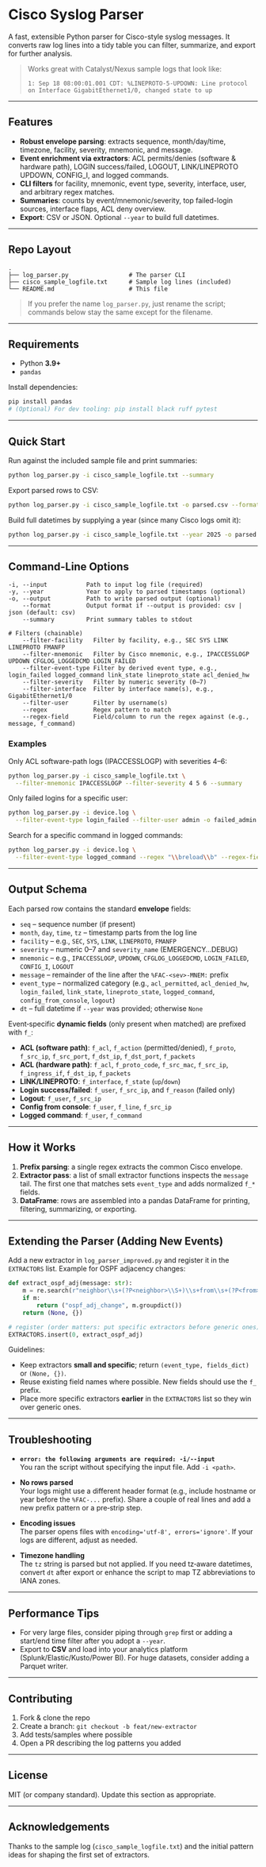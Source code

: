 # Cisco Syslog Parser

A fast, extensible Python parser for Cisco-style syslog messages. It converts raw log lines into a tidy table you can filter, summarize, and export for further analysis.

> Works great with Catalyst/Nexus sample logs that look like:
>
> `1: Sep 18 08:00:01.001 CDT: %LINEPROTO-5-UPDOWN: Line protocol on Interface GigabitEthernet1/0, changed state to up`

---

## Features

- **Robust envelope parsing**: extracts sequence, month/day/time, timezone, facility, severity, mnemonic, and message.
- **Event enrichment via extractors**: ACL permits/denies (software & hardware path), LOGIN success/failed, LOGOUT, LINK/LINEPROTO UPDOWN, CONFIG_I, and logged commands.
- **CLI filters** for facility, mnemonic, event type, severity, interface, user, and arbitrary regex matches.
- **Summaries**: counts by event/mnemonic/severity, top failed-login sources, interface flaps, ACL deny overview.
- **Export**: CSV or JSON. Optional `--year` to build full datetimes.

---

## Repo Layout

```
.
├── log_parser.py                 # The parser CLI
├── cisco_sample_logfile.txt      # Sample log lines (included)
└── README.md                     # This file
```

> If you prefer the name `log_parser.py`, just rename the script; commands below stay the same except for the filename.

---

## Requirements

- Python **3.9+**
- `pandas`

Install dependencies:

```bash
pip install pandas
# (Optional) For dev tooling: pip install black ruff pytest
```

---

## Quick Start

Run against the included sample file and print summaries:

```bash
python log_parser.py -i cisco_sample_logfile.txt --summary
```

Export parsed rows to CSV:

```bash
python log_parser.py -i cisco_sample_logfile.txt -o parsed.csv --format csv
```

Build full datetimes by supplying a year (since many Cisco logs omit it):

```bash
python log_parser.py -i cisco_sample_logfile.txt --year 2025 -o parsed.json --format json
```

---

## Command-Line Options

```text
-i, --input           Path to input log file (required)
-y, --year            Year to apply to parsed timestamps (optional)
-o, --output          Path to write parsed output (optional)
    --format          Output format if --output is provided: csv | json (default: csv)
    --summary         Print summary tables to stdout

# Filters (chainable)
    --filter-facility   Filter by facility, e.g., SEC SYS LINK LINEPROTO FMANFP
    --filter-mnemonic   Filter by Cisco mnemonic, e.g., IPACCESSLOGP UPDOWN CFGLOG_LOGGEDCMD LOGIN_FAILED
    --filter-event-type Filter by derived event type, e.g., login_failed logged_command link_state lineproto_state acl_denied_hw
    --filter-severity   Filter by numeric severity (0–7)
    --filter-interface  Filter by interface name(s), e.g., GigabitEthernet1/0
    --filter-user       Filter by username(s)
    --regex             Regex pattern to match
    --regex-field       Field/column to run the regex against (e.g., message, f_command)
```

### Examples

Only ACL software-path logs (IPACCESSLOGP) with severities 4–6:
```bash
python log_parser.py -i cisco_sample_logfile.txt \
  --filter-mnemonic IPACCESSLOGP --filter-severity 4 5 6 --summary
```

Only failed logins for a specific user:
```bash
python log_parser.py -i device.log \
  --filter-event-type login_failed --filter-user admin -o failed_admin.csv
```

Search for a specific command in logged commands:
```bash
python log_parser.py -i device.log \
  --filter-event-type logged_command --regex "\\breload\\b" --regex-field f_command
```

---

## Output Schema

Each parsed row contains the standard **envelope** fields:

- `seq` – sequence number (if present)
- `month`, `day`, `time`, `tz` – timestamp parts from the log line
- `facility` – e.g., `SEC`, `SYS`, `LINK`, `LINEPROTO`, `FMANFP`
- `severity` – numeric 0–7 and `severity_name` (EMERGENCY…DEBUG)
- `mnemonic` – e.g., `IPACCESSLOGP`, `UPDOWN`, `CFGLOG_LOGGEDCMD`, `LOGIN_FAILED`, `CONFIG_I`, `LOGOUT`
- `message` – remainder of the line after the `%FAC-<sev>-MNEM:` prefix
- `event_type` – normalized category (e.g., `acl_permitted`, `acl_denied_hw`, `login_failed`, `link_state`, `lineproto_state`, `logged_command`, `config_from_console`, `logout`)
- `dt` – full datetime if `--year` was provided; otherwise `None`

Event‑specific **dynamic fields** (only present when matched) are prefixed with `f_`:

- **ACL (software path)**: `f_acl`, `f_action` (permitted/denied), `f_proto`, `f_src_ip`, `f_src_port`, `f_dst_ip`, `f_dst_port`, `f_packets`
- **ACL (hardware path)**: `f_acl`, `f_proto_code`, `f_src_mac`, `f_src_ip`, `f_ingress_if`, `f_dst_ip`, `f_packets`
- **LINK/LINEPROTO**: `f_interface`, `f_state` (`up`/`down`)
- **Login success/failed**: `f_user`, `f_src_ip`, and `f_reason` (failed only)
- **Logout**: `f_user`, `f_src_ip`
- **Config from console**: `f_user`, `f_line`, `f_src_ip`
- **Logged command**: `f_user`, `f_command`

---

## How it Works

1. **Prefix parsing**: a single regex extracts the common Cisco envelope.
2. **Extractor pass**: a list of small extractor functions inspects the `message` tail. The first one that matches sets `event_type` and adds normalized `f_*` fields.
3. **DataFrame**: rows are assembled into a pandas DataFrame for printing, filtering, summarizing, or exporting.

---

## Extending the Parser (Adding New Events)

Add a new extractor in `log_parser_improved.py` and register it in the `EXTRACTORS` list. Example for OSPF adjacency changes:

```python
def extract_ospf_adj(message: str):
    m = re.search(r"neighbor\\s+(?P<neighbor>\\S+)\\s+from\\s+(?P<from>\\S+)\\s+to\\s+(?P<to>\\S+)", message, re.IGNORECASE)
    if m:
        return ("ospf_adj_change", m.groupdict())
    return (None, {})

# register (order matters: put specific extractors before generic ones)
EXTRACTORS.insert(0, extract_ospf_adj)
```

Guidelines:
- Keep extractors **small and specific**; return `(event_type, fields_dict)` or `(None, {})`.
- Reuse existing field names where possible. New fields should use the `f_` prefix.
- Place more specific extractors **earlier** in the `EXTRACTORS` list so they win over generic ones.

---

## Troubleshooting

- **`error: the following arguments are required: -i/--input`**  
  You ran the script without specifying the input file. Add `-i <path>`.

- **No rows parsed**  
  Your logs might use a different header format (e.g., include hostname or year before the `%FAC-...` prefix). Share a couple of real lines and add a new prefix pattern or a pre‑strip step.

- **Encoding issues**  
  The parser opens files with `encoding='utf-8', errors='ignore'`. If your logs are different, adjust as needed.

- **Timezone handling**  
  The `tz` string is parsed but not applied. If you need tz‑aware datetimes, convert `dt` after export or enhance the script to map TZ abbreviations to IANA zones.

---

## Performance Tips

- For very large files, consider piping through `grep` first or adding a start/end time filter after you adopt a `--year`.
- Export to **CSV** and load into your analytics platform (Splunk/Elastic/Kusto/Power BI). For huge datasets, consider adding a Parquet writer.

---

## Contributing

1. Fork & clone the repo
2. Create a branch: `git checkout -b feat/new-extractor`
3. Add tests/samples where possible
4. Open a PR describing the log patterns you added

---

## License

MIT (or company standard). Update this section as appropriate.

---

## Acknowledgements

Thanks to the sample log (`cisco_sample_logfile.txt`) and the initial pattern ideas for shaping the first set of extractors.
